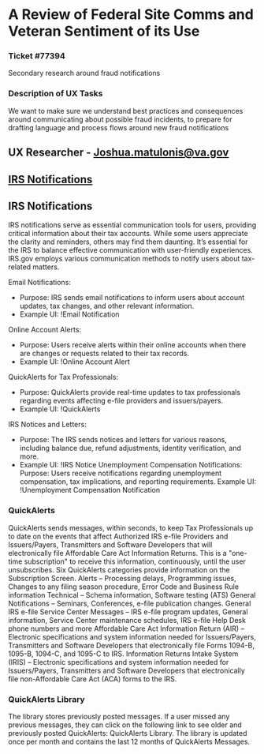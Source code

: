 # A Review of Federal Site Comms and Veteran Sentiment of its Use

### Ticket #77394
Secondary research around fraud notifications 

### Description of UX Tasks
We want to make sure we understand best practices and consequences around communicating about possible fraud incidents, to prepare for drafting language and process flows around new fraud notifications
## UX Researcher - Joshua.matulonis@va.gov

## [IRS Notifications](#irs-notifications)


## IRS Notifications

IRS notifications serve as essential communication tools for users, providing critical information about their tax accounts. While some users appreciate the clarity and reminders, others may find them daunting. It’s essential for the IRS to balance effective communication with user-friendly experiences.
IRS.gov employs various communication methods to notify users about tax-related matters. 

Email Notifications:

 - Purpose: IRS sends email notifications to inform users about account updates, tax changes, and other relevant information.
 - Example UI: !Email Notification

Online Account Alerts:
 - Purpose: Users receive alerts within their online accounts when there are changes or requests related to their tax records.
 - Example UI: !Online Account Alert

QuickAlerts for Tax Professionals:
 - Purpose: QuickAlerts provide real-time updates to tax professionals regarding events affecting e-file providers and issuers/payers.
 - Example UI: !QuickAlerts

IRS Notices and Letters:
 - Purpose: The IRS sends notices and letters for various reasons, including balance due, refund adjustments, identity verification, and more.
 - Example UI: !IRS Notice
Unemployment Compensation Notifications:
Purpose: Users receive notifications regarding unemployment compensation, tax implications, and reporting requirements.
Example UI: !Unemployment Compensation Notification

### QuickAlerts 

QuickAlerts sends messages, within seconds, to keep Tax Professionals up to date on the events that affect Authorized IRS e-file Providers and Issuers/Payers, Transmitters and Software Developers that will electronically file Affordable Care Act Information Returns.
This is a "one-time subscription" to receive this information, continuously, until the user unsubscribes.
Six QuickAlerts categories provide information on the Subscription Screen.
Alerts – Processing delays, Programming issues, Changes to any filing season procedure, Error Code and Business Rule information
Technical – Schema information, Software testing (ATS) 
General Notifications – Seminars, Conferences, e-file publication changes.
General IRS e-file Service Center Messages – IRS e-file program updates, General information, Service Center maintenance schedules, IRS e-file Help Desk phone numbers and more
Affordable Care Act Information Return (AIR) – Electronic specifications and system information needed for Issuers/Payers, Transmitters and Software Developers that electronically file Forms 1094-B, 1095-B, 1094-C, and 1095-C to IRS.
Information Returns Intake System (IRIS) – Electronic specifications and system information needed for Issuers/Payers, Transmitters and Software Developers that electronically file non-Affordable Care Act (ACA) forms to the IRS.

### QuickAlerts Library
The library stores previously posted messages. If a user missed any previous messages, they can click on the following link to see older and previously posted QuickAlerts: QuickAlerts Library. The library is updated once per month and contains the last 12 months of QuickAlerts Messages.

